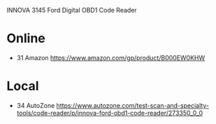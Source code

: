 INNOVA 3145 Ford Digital OBD1 Code Reader

# Online
- 31 Amazon https://www.amazon.com/gp/product/B000EW0KHW

# Local
- 34 AutoZone https://www.autozone.com/test-scan-and-specialty-tools/code-reader/p/innova-ford-obd1-code-reader/273350_0_0

